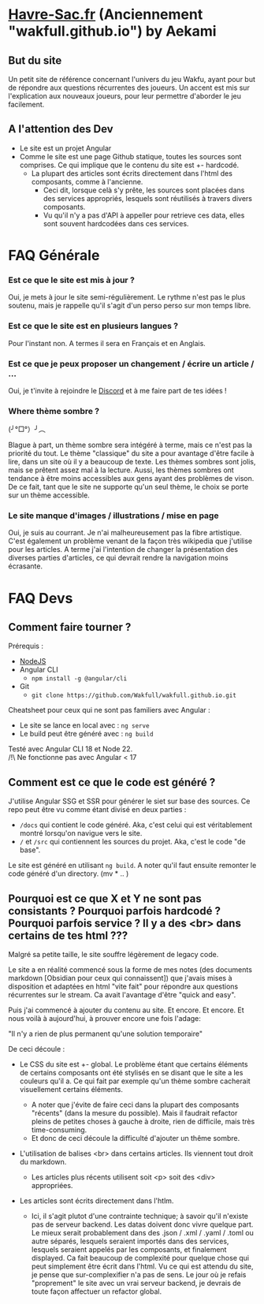 # [Havre-Sac.fr](https://havre-sac.fr/home) (Anciennement "wakfull.github.io") by Aekami

## But du site
Un petit site de référence concernant l'univers du jeu Wakfu, ayant pour but de répondre aux questions récurrentes des joueurs.
Un accent est mis sur l'explication aux nouveaux joueurs, pour leur permettre d'aborder le jeu facilement.

## A l'attention des Dev
- Le site est un projet Angular
- Comme le site est une page Github statique, toutes les sources sont comprises. Ce qui implique que le contenu du site est +- hardcodé.
    - La plupart des articles sont écrits directement dans l'html des composants, comme à l'ancienne.
        - Ceci dit, lorsque celà s'y prête, les sources sont placées dans des services appropriés, lesquels sont réutilisés à travers divers composants.
        - Vu qu'il n'y a pas d'API à appeller pour retrieve ces data, elles sont souvent hardcodées dans ces services.

# FAQ Générale
### Est ce que le site est mis à jour ?
Oui, je mets à jour le site semi-régulièrement. Le rythme n'est pas le plus soutenu, mais je rappelle qu'il s'agit d'un perso perso sur mon temps libre.

### Est ce que le site est en plusieurs langues ?
Pour l'instant non. A termes il sera en Français et en Anglais.

### Est ce que je peux proposer un changement / écrire un article / ...
Oui, je t'invite à rejoindre le [Discord](https://discord.com/invite/49EaCMrYsY) et à me faire part de tes idées !

### Where thème sombre ?
(╯°□°）╯︵

Blague à part, un thème sombre sera intégéré à terme, mais ce n'est pas la priorité du tout. Le thème "classique" du site a pour avantage d'être facile à lire, dans un site où il y a beaucoup de texte.
Les thèmes sombres sont jolis, mais se prêtent assez mal à la lecture.
Aussi, les thèmes sombres ont tendance à être moins accessibles aux gens ayant des problèmes de vison. De ce fait, tant que le site ne supporte qu'un seul thème, le choix se porte sur un thème accessible.

### Le site manque d'images / illustrations / mise en page
Oui, je suis au courrant. Je n'ai malheureusement pas la fibre artistique.
C'est également un problème venant de la façon très wikipedia que j'utilise pour les articles. A terme j'ai l'intention de changer la présentation des diverses parties d'articles, ce qui devrait rendre la navigation moins écrasante.

# FAQ Devs
## Comment faire tourner ?
Prérequis :
- [NodeJS](https://nodejs.org/en)
- Angular CLI
    - `npm install -g @angular/cli`
- Git 
    - `git clone https://github.com/Wakfull/wakfull.github.io.git`

Cheatsheet pour ceux qui ne sont pas familiers avec Angular :
- Le site se lance en local  avec : `ng serve`  
- Le build peut être généré avec : `ng build`

Testé  avec Angular CLI 18 et Node 22.  
/!\\ Ne fonctionne pas avec Angular < 17  

## Comment est ce que le code est généré ?
J'utilise Angular SSG et SSR pour générer le siet sur base des sources. Ce repo peut être vu comme étant divisé en deux parties :
- `/docs` qui contient le code généré. Aka, c'est celui qui est véritablement montré lorsqu'on navigue vers le site.
- `/` et `/src` qui contiennent les sources du projet. Aka, c'est le code "de base".

Le site est généré en utilisant `ng build`.
A noter qu'il faut ensuite remonter le code généré d'un directory.
(mv * .. )


## Pourquoi est ce que X et Y ne sont pas consistants ? Pourquoi parfois hardcodé ? Pourquoi parfois service ? Il y a des \<br\> dans certains de tes html ???
Malgré sa petite taille, le site souffre légèrement de legacy code.

Le site a en réalité commencé sous la forme de mes notes (des documents markdown [Obsidian pour ceux qui connaissent]) que j'avais mises à disposition et adaptées en html "vite fait" pour répondre aux questions récurrentes sur le stream. Ca avait l'avantage d'être "quick and easy".

Puis j'ai commencé à ajouter du contenu au site. Et encore. Et encore. Et nous voilà à aujourd'hui, à prouver encore une fois l'adage:

"Il n'y a rien de plus permanent qu'une solution temporaire"

De ceci découle :
- Le CSS du site est +- global. Le problème étant que certains éléments de certains composants ont été stylisés en se disant que le site a les couleurs qu'il a. Ce qui fait par exemple qu'un thème sombre cacherait visuellement certains éléments.
    - A noter que j'évite de faire ceci dans la plupart des composants "récents" (dans la mesure du possible). Mais il faudrait refactor pleins de petites choses à gauche à droite, rien de difficile, mais très time-consuming.
    - Et donc de ceci découle la difficulté d'ajouter un thême sombre.

- L'utilisation de balises \<br\> dans certains articles. Ils viennent tout droit du markdown.
    - Les articles plus récents utilisent soit \<p\> soit des \<div\> appropriées.

- Les articles sont écrits directement dans l'htlm.
    - Ici, il s'agit plutot d'une contrainte technique; à savoir qu'il n'existe pas de serveur backend. Les datas doivent donc vivre quelque part. Le mieux serait probablement dans des .json / .xml / .yaml / .toml ou autre séparés, lesquels seraient importés dans des services, lesquels seraient appelés par les composants, et finalement displayed. Ca fait beaucoup de complexité pour quelque chose qui peut simplement être écrit dans l'html. Vu ce qui est attendu du site, je pense que sur-complexifier n'a pas de sens. Le jour où je refais "proprement" le site avec un vrai serveur backend, je devrais de toute façon affectuer un refactor global.

